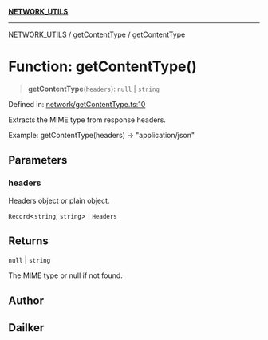 [**NETWORK_UTILS**](../../README.md)

***

[NETWORK_UTILS](../../README.md) / [getContentType](../README.md) / getContentType

# Function: getContentType()

> **getContentType**(`headers`): `null` \| `string`

Defined in: [network/getContentType.ts:10](https://github.com/dailker/everyutil/blob/7c30ec40bbb398255a9be572db0a537e8bcb9c11/src/network/getContentType.ts#L10)

Extracts the MIME type from response headers.

Example: getContentType(headers) → "application/json"

## Parameters

### headers

Headers object or plain object.

`Record`\<`string`, `string`\> | `Headers`

## Returns

`null` \| `string`

The MIME type or null if not found.

## Author

## Dailker
